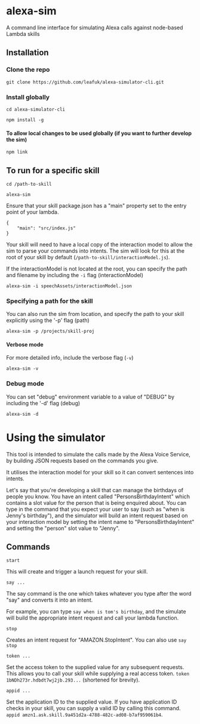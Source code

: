 # alexa-sim
A command line interface for simulating Alexa calls against node-based Lambda skills

## Installation
### Clone the repo

```
git clone https://github.com/leafuk/alexa-simulator-cli.git
```

### Install globally
```
cd alexa-simulator-cli

npm install -g
```

#### To allow local changes to be used globally (if you want to further develop the sim)
```
npm link
```

## To run for a specific skill
```
cd /path-to-skill

alexa-sim
```

Ensure that your skill package.json has a "main" property set to the entry point of your lambda.
```
{
    "main": "src/index.js"
}
```

Your skill will need to have a local copy of the interaction model to allow the sim to parse your commands into intents. The sim will look for this at the root of your skill by default (`/path-to-skill/interactionModel.js`).

If the interactionModel is not located at the root, you can specify the path and filename by including the `-i` flag (interactionModel)
```
alexa-sim -i speechAssets/interactionModel.json
```

### Specifying a path for the skill
You can also run the sim from location, and specify the path to your skill explicitly using the '-p' flag (path)
```
alexa-sim -p /projects/skill-proj
```

#### Verbose mode
For more detailed info, include the verbose flag (`-v`)
```
alexa-sim -v
```

### Debug mode
You can set "debug" environment variable to a value of "DEBUG" by including the '-d' flag (debug)
```
alexa-sim -d
```

# Using the simulator
This tool is intended to simulate the calls made by the Alexa Voice Service, by building JSON requests based on the commands you give. 

It utilises the interaction model for your skill so it can convert sentences into intents.

Let's say that you're developing a skill that can manage the birthdays of people you know.  You have an intent called "PersonsBirthdayIntent" which contains a slot value for the person that is being enquired about. You can type in the command that you expect your user to say (such as "when is Jenny's birthday"), and the simulator will build an intent request based on your interaction model by setting the intent name to "PersonsBirthdayIntent" and setting the "person" slot value to "Jenny".

## Commands
`start`

This will create and trigger a launch request for your skill.


`say ...`

The say command is the one which takes whatever you type after the word "say" and converts it into an intent.

For example, you can type `say when is tom's birthday`, and the simulate will build the appropriate intent request and call your lambda function.


`stop`

Creates an intent request for "AMAZON.StopIntent". You can also use `say stop`


`token ...`

Set the access token to the supplied value for any subsequent requests. This allows you to call your skill while supplying a real access token. `token 1bNDh273r.hdbdt7wj2jb.293...` (shortened for brevity).


`appid ...`

Set the application ID to the supplied value. If you have application ID checks in your skill, you can supply a valid ID by calling this command. `appid amzn1.ask.skill.9a451d2a-4788-482c-ad08-b7af959061b4`.